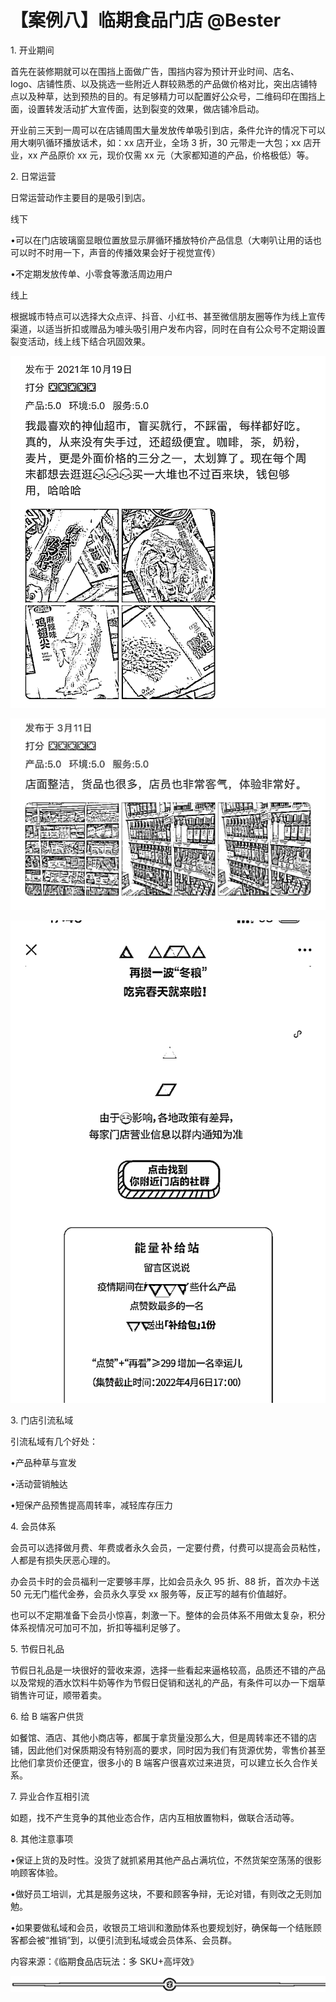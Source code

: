 # 【案例八】临期食品门店 @Bester

1\. 开业期间

首先在装修期就可以在围挡上面做广告，围挡内容为预计开业时间、店名、logo、店铺性质、以及挑选一些附近人群较熟悉的产品做价格对比，突出店铺特点以及种草，达到预热的目的。有足够精力可以配置好公众号，二维码印在围挡上面，设置转发活动扩大宣传面，达到裂变的效果，做店铺冷启动。

开业前三天到一周可以在店铺周围大量发放传单吸引到店，条件允许的情况下可以用大喇叭循环播放话术，如：xx 店开业，全场 3 折，30 元带走一大包；xx 店开业，xx 产品原价 xx 元，现价仅需 xx 元（大家都知道的产品，价格极低）等。

2\. 日常运营

日常运营动作主要目的是吸引到店。

线下

•可以在门店玻璃窗显眼位置放显示屏循环播放特价产品信息（大喇叭让用的话也可以时不时用一下，声音的传播效果会好于视觉宣传）

•不定期发放传单、小零食等激活周边用户

线上

根据城市特点可以选择大众点评、抖音、小红书、甚至微信朋友圈等作为线上宣传渠道，以适当折扣或赠品为噱头吸引用户发布内容，同时在自有公众号不定期设置裂变活动，线上线下结合巩固效果。

![](img/d631538df04d5141d6e264bc9f237e1b.png)

![](img/36dcd70a891b8096343650826f43986b.png)

![](img/dae679d98433a2a22202a44c869eb37a.png)

3\. 门店引流私域

引流私域有几个好处：

•产品种草与宣发

•活动营销触达

•短保产品预售提高周转率，减轻库存压力

4\. 会员体系

会员可以选择做月费、年费或者永久会员，一定要付费，付费可以提高会员粘性，人都是有损失厌恶心理的。

办会员卡时的会员福利一定要够丰厚，比如会员永久 95 折、88 折，首次办卡送 50 元无门槛代金券，会员永久享受 xx 服务等，反正写的越有价值越好。

也可以不定期准备下会员小惊喜，刺激一下。整体的会员体系不用做太复杂，积分体系视情况可加可不加，折扣等福利足够了。

5\. 节假日礼品

节假日礼品是一块很好的营收来源，选择一些看起来逼格较高，品质还不错的产品以及常规的酒水饮料牛奶等作为节假日促销和送礼的产品，有条件可以办一下烟草销售许可证，顺带着卖。

6\. 给 B 端客户供货

如餐馆、酒店、其他小商店等，都属于拿货量没那么大，但是周转率还不错的店铺，因此他们对保质期没有特别高的要求，同时因为我们有货源优势，零售价甚至比他们拿货价还便宜，很多小的 B 端客户很喜欢过来进货，可以建立长久合作关系。

7\. 异业合作互相引流

如题，找不产生竞争的其他业态合作，店内互相放置物料，做联合活动等。

8\. 其他注意事项

•保证上货的及时性。没货了就抓紧用其他产品占满坑位，不然货架空荡荡的很影响顾客体验。

•做好员工培训，尤其是服务这块，不要和顾客争辩，无论对错，有则改之无则加勉。

•如果要做私域和会员，收银员工培训和激励体系也要规划好，确保每一个结账顾客都会被“推销”到，以便引流到私域或会员体系、会员群。

内容来源：《临期食品店玩法：多 SKU+高坪效》

![](img/70c086163efe63c67f3a76278afd7895.png)